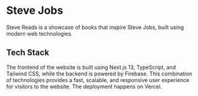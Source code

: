 # Steve Jobs

Steve Reads is a showcase of books that inspire Steve Jobs, built using modern web technologies.

## Tech Stack

The frontend of the website is built using Next.js 13, TypeScript, and Tailwind CSS, while the backend is powered by Firebase. This combination of technologies provides a fast, scalable, and responsive user experience for visitors to the website. The deployment happens on Vercel.

